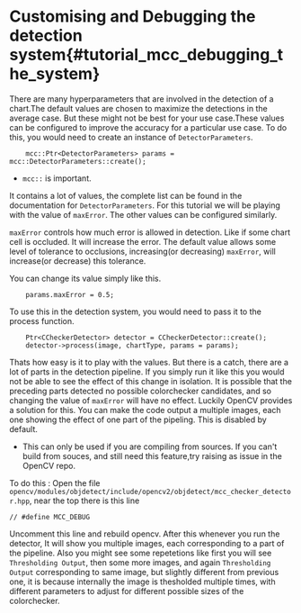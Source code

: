 Customising and Debugging the detection system{#tutorial_mcc_debugging_the_system}
===========================

There are many hyperparameters that are involved in the detection of a chart.The default values are chosen to maximize the detections in the average case. But these might not be best for your use case.These values can be configured to improve the accuracy for a particular use case. To do this, you would need to create an
instance of `DetectorParameters`.

```
    mcc::Ptr<DetectorParameters> params = mcc::DetectorParameters::create();
```
* `mcc::` is important.

It contains a lot of values, the complete list can be found in the documentation for `DetectorParameters`. For this tutorial we will be playing with the value of `maxError`. The other values can be configured similarly.

`maxError` controls how much error is allowed in detection. Like if some chart cell is occluded. It will increase the error. The default value allows some level of tolerance to occlusions, increasing(or decreasing) `maxError`, will increase(or decrease) this tolerance.

You can change its value simply like this.

```
    params.maxError = 0.5;
```

To use this in the detection system, you would need to pass it to the process function.

```
    Ptr<CCheckerDetector> detector = CCheckerDetector::create();
    detector->process(image, chartType, params = params);
```

Thats how easy is it to play with the values. But there is a catch, there are a lot of parts in the detection pipeline. If you simply run it like this you would not be able to see the effect of this change in isolation. It is possible that the preceding parts detected no possible colorchecker candidates, and so changing the value of `maxError` will have no effect. Luckily OpenCV provides a solution for this. You can make the code output a multiple images, each one showing the effect of one part of the pipeling. This is disabled by default.

* This can only be used if you are compiling from sources. If you can't build from souces, and still need this feature,try raising as issue in the OpenCV repo.

To do this : Open the file `opencv/modules/objdetect/include/opencv2/objdetect/mcc_checker_detector.hpp`, near the top there is this line

```
// #define MCC_DEBUG
```

Uncomment this line and rebuild opencv. After this whenever you run the detector, It will show you multiple images, each corresponding to a part of the pipeline. Also you might see some repetetions like first you will see `Thresholding Output`, then some more images, and again `Thresholding Output` corresponding to same image, but slightly different from previous one, it is because internally the image is thesholded multiple times, with different parameters to adjust for different possible sizes of the colorchecker.
